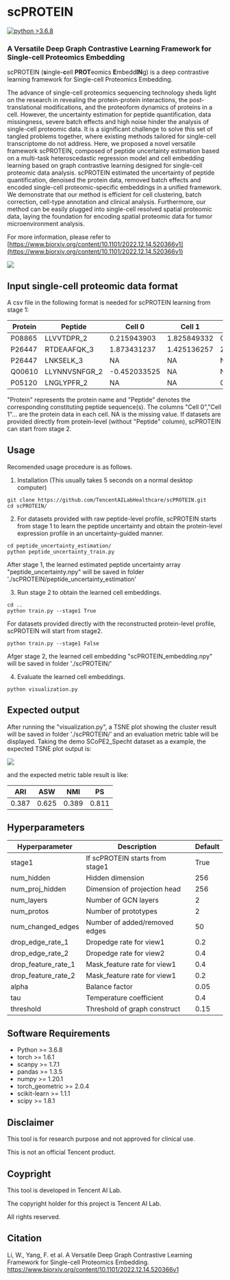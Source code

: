 # scPROTEIN


[![python >3.6.8](https://img.shields.io/badge/python-3.6.8-brightgreen)](https://www.python.org/) 


### A Versatile Deep Graph Contrastive Learning Framework for Single-cell Proteomics Embedding
scPROTEIN (**s**ingle-**c**ell **PROT**eomics **E**mbedd**IN**g) is a deep contrastive learning framework for Single-cell Proteomics Embedding.


The advance of single-cell proteomics sequencing technology sheds light on the research in revealing the protein-protein interactions, the post-translational modifications, and the proteoform dynamics of proteins in a cell. However, the uncertainty estimation for peptide quantification, data missingness, severe batch effects and high noise hinder the analysis of single-cell proteomic data. It is a significant challenge to solve this set of tangled problems together, where existing methods tailored for single-cell transcriptome do not address. Here, we proposed a novel versatile framework scPROTEIN, composed of peptide uncertainty estimation based on a multi-task heteroscedastic regression model and cell embedding learning based on graph contrastive learning designed for single-cell proteomic data analysis. scPROTEIN estimated the uncertainty of peptide quantification, denoised the protein data, removed batch effects and encoded single-cell proteomic-specific embeddings in a unified framework. We demonstrate that our method is efficient for cell clustering, batch correction, cell-type annotation and clinical analysis. Furthermore, our method can be easily plugged into single-cell resolved spatial proteomic data, laying the foundation for encoding spatial proteomic data for tumor microenvironment analysis.

For more information, please refer to [https://www.biorxiv.org/content/10.1101/2022.12.14.520366v1](https://www.biorxiv.org/content/10.1101/2022.12.14.520366v1)



![](https://github.com/TencentAILabHealthcare/scPROTEIN/blob/main/framework.jpg)



## Input single-cell proteomic data format

A csv file in the following format is needed for scPROTEIN learning from stage 1:

Protein  |Peptide                |Cell 0          |Cell 1          |Cell 2          |Cell 3          |Cell 4          |Cell 5          |Cell 6
---------|-----------------------|----------------|----------------|----------------|----------------|----------------|----------------|----------------
P08865	 |LLVVTDPR_2	           |0.215943903	    |1.825849332	   |0.17106779	    |0.090752671	   |0.633329732	    |-0.044091136    |NA
P26447	 |RTDEAAFQK_3	           |1.873431237	    |1.425136257	   |2.354956659    	|1.373487482	   |1.724188343	    |0.828024968	   |0.511722654	
P26447	 |LNKSELK_3	             |NA	            |NA	             |NA	            |NA	             |NA	            |-0.164518259	   |-0.765802428
Q00610	 |LLYNNVSNFGR_2	         |-0.452033525	  |NA	             |NA	            |-0.211513228	   |-0.573607252	  |-0.593867542    |NA
P05120	 |LNGLYPFR_2	           |NA	            |NA	             |0.245379509	    |0.923845132	   |0.300612918	    |NA	             |NA



"Protein" represents the protein name and "Peptide" denotes the corresponding constituting peptide sequence(s). The columns "Cell 0","Cell 1"... are the protein data in each cell. NA is the missing value. If datasets are provided directly from protein-level (without "Peptide" column), scPROTEIN can start from stage 2.


## Usage

Recomended usage procedure is as follows. 


1. Installation
(This usually takes 5 seconds on a normal desktop computer)
```
git clone https://github.com/TencentAILabHealthcare/scPROTEIN.git
cd scPROTEIN/
```


2. For datasets provided with raw peptide-level profile, scPROTEIN starts from stage 1 to learn the peptide uncertainty and obtain the protein-level expression profile in an uncertainty-guided manner. 

```
cd peptide_uncertainty_estimation/
python peptide_uncertainty_train.py
```

After stage 1, the learned estimated peptide uncertainty array "peptide_uncertainty.npy" will be saved in folder './scPROTEIN/peptide_uncertainty_estimation'


3. Run stage 2 to obtain the learned cell embeddings.

```
cd ..
python train.py --stage1 True
```

For datasets provided directly with the reconstructed protein-level profile, scPROTEIN will start from stage2.

```
python train.py --stage1 False
```

Afger stage 2, the learned cell embedding "scPROTEIN_embedding.npy" will be saved in folder './scPROTEIN/'


4. Evaluate the learned cell embeddings.
```
python visualization.py
```



## Expected output

After running the "visualization.py", a TSNE plot showing the cluster result will be saved in folder './scPROTEIN/' and an evaluation metric table will be displayed. Taking the demo SCoPE2_Specht dataset as a example, the expected TSNE plot output is:

![](https://github.com/TencentAILabHealthcare/scPROTEIN/blob/main/TSNE_result.jpg)


and the expected metric table result is like:

ARI  |ASW  |NMI  |PS 
-----|-----|-----|-----
0.387|0.625|0.389|0.811

## Hyperparameters


Hyperparameter       |Description                     | Default 
---------------------|--------------------------------| -------
stage1               |If scPROTEIN starts from stage1 | True
num_hidden           |Hidden dimension                | 256  
num_proj_hidden      |Dimension of projection head    | 256
num_layers           |Number of GCN layers            | 2
num_protos           |Number of prototypes            | 2
num_changed_edges    |Number of added/removed edges   | 50
drop_edge_rate_1     |Dropedge rate for view1         | 0.2
drop_edge_rate_2     |Dropedge rate for view2         | 0.4
drop_feature_rate_1  |Mask_feature rate for view1     | 0.4
drop_feature_rate_2  |Mask_feature rate for view1     | 0.2
alpha                |Balance factor                  | 0.05
tau                  |Temperature coefficient         | 0.4
threshold            |Threshold of graph construct    | 0.15


## Software Requirements

- Python >= 3.6.8
- torch >= 1.6.1
- scanpy >= 1.7.1
- pandas >= 1.3.5
- numpy >= 1.20.1
- torch_geometric >= 2.0.4
- scikit-learn >= 1.1.1
- scipy >= 1.8.1



## Disclaimer
This tool is for research purpose and not approved for clinical use.

This is not an official Tencent product.


## Coypright

This tool is developed in Tencent AI Lab.

The copyright holder for this project is Tencent AI Lab.

All rights reserved.



## Citation
Li, W., Yang, F. et al. A Versatile Deep Graph Contrastive Learning Framework for Single-cell Proteomics Embedding. https://www.biorxiv.org/content/10.1101/2022.12.14.520366v1


